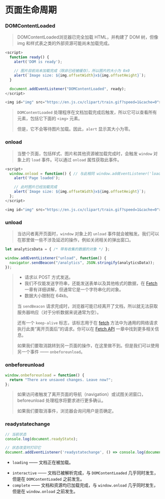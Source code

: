 # 页面生命周期

### DOMContentLoaded

> DOMContentLoaded浏览器已完全加载 HTML，并构建了 DOM 树，但像 img 和样式表之类的外部资源可能尚未加载完成。

```js
<script>
  function ready() {
    alert('DOM is ready');

    // 图片目前尚未加载完成（除非已经被缓存），所以图片的大小为 0x0
    alert(`Image size: ${img.offsetWidth}x${img.offsetHeight}`);
  }

  document.addEventListener("DOMContentLoaded", ready);
</script>

<img id="img" src="https://en.js.cx/clipart/train.gif?speed=1&cache=0">
```

> `DOMContentLoaded` 处理程序在文档加载完成后触发，所以它可以查看所有元素，包括它下面的 `<img>` 元素。
>
> 但是，它不会等待图片加载。因此，`alert` 显示其大小为零。

### onload

> 当整个页面，包括样式、图片和其他资源被加载完成时，会触发 `window` 对象上的 `load` 事件。可以通过 `onload` 属性获取此事件。

```js
<script>
  window.onload = function() { // 与此相同 window.addEventListener('load', (event) => {
    alert('Page loaded');

    // 此时图片已经加载完成
    alert(`Image size: ${img.offsetWidth}x${img.offsetHeight}`);
  };
</script>

<img id="img" src="https://en.js.cx/clipart/train.gif?speed=1&cache=0">
```

### unload

> 当访问者离开页面时，`window` 对象上的 `unload` 事件就会被触发。我们可以在那里做一些不涉及延迟的操作，例如关闭相关的弹出窗口。

```js
let analyticsData = { /* 带有收集的数据的对象 */ };

window.addEventListener("unload", function() {
  navigator.sendBeacon("/analytics", JSON.stringify(analyticsData));
});
```

> - 请求以 POST 方式发送。
> - 我们不仅能发送字符串，还能发送表单以及其他格式的数据，在 [Fetch](https://zh.javascript.info/fetch) 一章有详细讲解，但通常它是一个字符串化的对象。
> - 数据大小限制在 64kb。
>
> 当 `sendBeacon` 请求完成时，浏览器可能已经离开了文档，所以就无法获取服务器响应（对于分析数据来说通常为空）。
>
> 还有一个 `keep-alive` 标志，该标志用于在 [fetch](https://zh.javascript.info/fetch) 方法中为通用的网络请求执行此类“离开页面后”的请求。你可以在 [Fetch API](https://zh.javascript.info/fetch-api) 一章中找到更多相关信息。
>
> 如果我们要取消跳转到另一页面的操作，在这里做不到。但是我们可以使用另一个事件 —— `onbeforeunload`。

### onbeforeunload

```js
window.onbeforeunload = function() {
  return "There are unsaved changes. Leave now?";
};
```

> 如果访问者触发了离开页面的导航（navigation）或试图关闭窗口，beforeunload 处理程序将要求进行更多确认。
>
> 如果我们要取消事件，浏览器会询问用户是否确定。

### readystatechange

```js
// 当前状态
console.log(document.readyState);

// 状态改变时打印它
document.addEventListener('readystatechange', () => console.log(document.readyState));
```

* `loading` —— 文档正在被加载。

- `interactive` —— 文档已被解析完成，与 `DOMContentLoaded` 几乎同时发生，但是在 `DOMContentLoaded` 之前发生。
- `complete` —— 文档和资源均已加载完成，与 `window.onload` 几乎同时发生，但是在 `window.onload` 之前发生。
